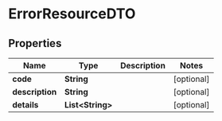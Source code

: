 

# ErrorResourceDTO


## Properties

| Name | Type | Description | Notes |
|------------ | ------------- | ------------- | -------------|
|**code** | **String** |  |  [optional] |
|**description** | **String** |  |  [optional] |
|**details** | **List&lt;String&gt;** |  |  [optional] |



